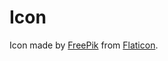 # Icon

Icon made by [FreePik](https://www.flaticon.com/authors/freepik) from [Flaticon](http://www.flaticon.com).
